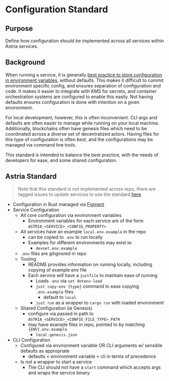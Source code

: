 # Configuration Standard

## Purpose

Define how configuration should be implemented across all services within Astria services.

## Background

When running a service, it is generally [best practice to store configuration in environment
variables](https://12factor.net/config), without defaults. This makes it difficult to commit
environment specific config, and ensures separation of configuration and code. It makes it easier to
integrate with KMS for secrets, and container orchestration systems are configured to enable this
easily. Not having defaults ensures configuration is done with intention on a given environment.

For local development, however, this is often inconvenient. CLI args and defaults are often easier
to manage while running on your local machine. Additionally, blockchains often have genesis files
which need to be coordinated across a diverse set of decentralized actors. Having files for this
type of configuration is often best, and the configurations may be managed via command line tools.

This standard is intended to balance the best practice, with the needs of developers for ease, and
some shared configuration.

## Astria Standard

> Note that this standard is not implemented across repo, there are tagged issues to update services
> to use the standard [here](https://github.com/astriaorg/astria/issues/240).

- Configuration in Rust managed via [Figment](https://docs.rs/figment/latest/figment/)
- Service Configuration
  - All core configuration via environment variables
    - Environment variables for each service are of the form `ASTRIA_<SERVICE>_<CONFIG_PROPERTY>`
  - All services have an example `local.env.example` in the repo
    - can be copied to `.env` to run locally
    - Examples for different environments may exist ie:
      - `devnet.env.example`
  - `.env` files are gitignored in repo
  - Tooling
    - README provides information on running locally, including copying of example env file
    - Each service will have a `justfile` to maintain ease of running
      - Loads `.env` via `set dotenv-load`
      - `just copy-env {type}` command to ease copying `.env.example` files
        - default to `local`
      - `just run` as a wrapper to `cargo run` with loaded environment
  - Shared Configuration (ie Genesis)
    - configure via passed in path to `ASTRIA_<SERVICE>_<CONFIG_FILE_TYPE>_PATH`
    - may have example files in repo, pointed to by matching `{ENV}.env.example`
      - `local.genesis.json`
- CLI Configuration
  - Configured via environment variable OR CLI arguments w/ sensible defaults as appropriate
    - defaults < environment variable < cli in terms of precedence
  - Is not a wrapper to start a service
    - The CLI should not have a `start` command which accepts args and wraps the service binary
